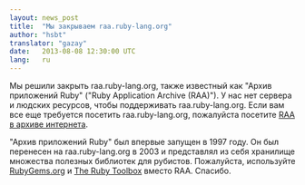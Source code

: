 ```yaml
---
layout: news_post
title:  "Мы закрываем raa.ruby-lang.org"
author: "hsbt"
translator: "gazay"
date:   2013-08-08 12:30:00 UTC
lang:   ru
---
```


Мы решили закрыть raa.ruby-lang.org, также известный как "Архив
приложений Ruby" ("Ruby Application Archive (RAA)").
У нас нет сервера и людских ресурсов, чтобы поддерживать
raa.ruby-lang.org. Если вам все еще требуется посетить
raa.ruby-lang.org, пожалуйста посетите [RAA в архиве интернета][1].

"Архив приложений Ruby" был впервые запущен в 1997 году. Он был
перенесен на raa.ruby-lang.org в 2003 и представлял из себя хранилище
множества полезных библиотек для рубистов.
Пожалуйста, используйте [RubyGems.org][2] и [The Ruby Toolbox][3] вместо
RAA.
Спасибо.



[1]: http://web.archive.org/web/*/http://raa.ruby-lang.org/
[2]: https://rubygems.org/
[3]: https://www.ruby-toolbox.com/
